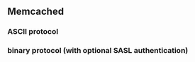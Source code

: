 ## Memcached

### ASCII protocol

[embedmd]:# (ascii.go go)

### binary protocol (with optional SASL authentication)

[embedmd]:# (binary.go go)